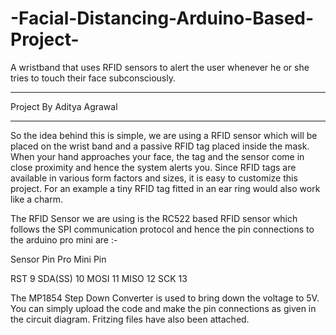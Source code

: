 # -Facial-Distancing-Arduino-Based-Project-
A wristband that uses RFID sensors to alert the user whenever he or she tries to touch their face subconsciously.

*************************************************************************************************
Project By Aditya Agrawal
*************************************************************************************************

So the idea behind this is simple, we are using a RFID sensor which will be placed on the wrist band and a passive RFID tag placed inside the mask.
When your hand approaches your face, the tag and the sensor come in close proximity and hence the system alerts you. Since RFID tags are available in various form factors and sizes, it is easy to customize this project. For an example a tiny RFID tag fitted in an ear ring would also work like a charm.

The RFID Sensor we are using is the RC522 based RFID sensor which follows the SPI communication protocol and hence the pin connections to the arduino pro mini are :-

Sensor Pin   Pro Mini Pin

RST              9 
SDA(SS)         10
MOSI            11
MISO            12
SCK             13

The MP1854 Step Down Converter is used to bring down the voltage to 5V.
You can simply upload the code and make the pin connections as given in the circuit diagram. Fritzing files have also been attached.
